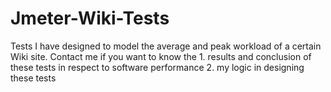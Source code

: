 # Jmeter-Wiki-Tests

Tests I have designed to model the average and peak workload of a certain Wiki site. Contact me if you want to know the 1. results and conclusion of these tests in respect to software performance 2. my logic in designing these tests
